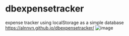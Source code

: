 # dbexpensetracker
expense tracker using localStorage as a simple database
https://alnnvn.github.io/dbexpensetracker/
![image](https://user-images.githubusercontent.com/108158031/175852861-f24dd1a0-31bb-415c-bea2-25968167fc96.png)
